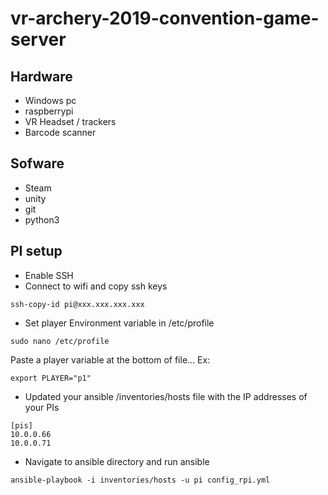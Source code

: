 # vr-archery-2019-convention-game-server

## Hardware
- Windows pc
- raspberrypi
- VR Headset / trackers
- Barcode scanner

## Sofware
- Steam
- unity
- git
- python3

## PI setup
- Enable SSH
- Connect to wifi and copy ssh keys
```
ssh-copy-id pi@xxx.xxx.xxx.xxx
```
- Set player Environment variable in /etc/profile
```
sudo nano /etc/profile
```
Paste a player variable at the bottom of file... Ex:
```
export PLAYER="p1"
```
- Updated your ansible /inventories/hosts file with the IP addresses of your PIs
```
[pis]
10.0.0.66
10.0.0.71
```
- Navigate to ansible directory and run ansible
```
ansible-playbook -i inventories/hosts -u pi config_rpi.yml
```
